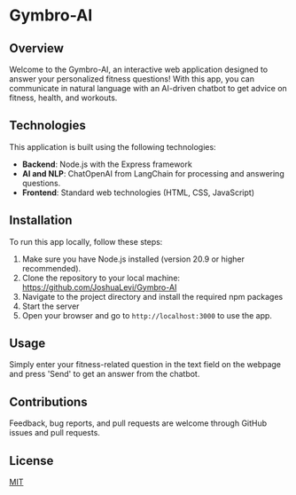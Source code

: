 # Gymbro-AI

## Overview
Welcome to the Gymbro-AI, an interactive web application designed to answer your personalized fitness questions! With this app, you can communicate in natural language with an AI-driven chatbot to get advice on fitness, health, and workouts.

## Technologies
This application is built using the following technologies:
- **Backend**: Node.js with the Express framework
- **AI and NLP**: ChatOpenAI from LangChain for processing and answering questions.
- **Frontend**: Standard web technologies (HTML, CSS, JavaScript)

## Installation
To run this app locally, follow these steps:

1. Make sure you have Node.js installed (version 20.9 or higher recommended).
2. Clone the repository to your local machine: https://github.com/JoshuaLevi/Gymbro-AI
3. Navigate to the project directory and install the required npm packages
4. Start the server
5. Open your browser and go to `http://localhost:3000` to use the app.

## Usage
Simply enter your fitness-related question in the text field on the webpage and press 'Send' to get an answer from the chatbot.

## Contributions
Feedback, bug reports, and pull requests are welcome through GitHub issues and pull requests.

## License
[MIT](https://opensource.org/licenses/MIT)
